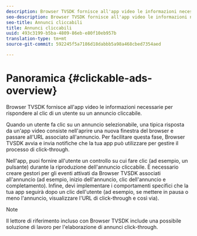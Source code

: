```yaml
---
description: Browser TVSDK fornisce all'app video le informazioni necessarie per rispondere al clic di un utente su un annuncio cliccabile.
seo-description: Browser TVSDK fornisce all'app video le informazioni necessarie per rispondere al clic di un utente su un annuncio cliccabile.
seo-title: Annunci cliccabili
title: Annunci cliccabili
uuid: 493c3199-b5ba-4809-86eb-e80f10eb957b
translation-type: tm+mt
source-git-commit: 592245f5a7186d18dabbb5a98a468cbed7354aed

---
```



# Panoramica {#clickable-ads-overview}

Browser TVSDK fornisce all&#39;app video le informazioni necessarie per rispondere al clic di un utente su un annuncio cliccabile.

Quando un utente fa clic su un annuncio selezionabile, una tipica risposta da un&#39;app video consiste nell&#39;aprire una nuova finestra del browser e passare all&#39;URL associato all&#39;annuncio. Per facilitare questa fase, Browser TVSDK avvia e invia notifiche che la tua app può utilizzare per gestire il processo di click-through.

Nell&#39;app, puoi fornire all&#39;utente un controllo su cui fare clic (ad esempio, un pulsante) durante la riproduzione dell&#39;annuncio cliccabile. È necessario creare gestori per gli eventi attivati da Browser TVSDK associati all&#39;annuncio (ad esempio, inizio dell&#39;annuncio, clic dell&#39;annuncio e completamento). Infine, devi implementare i comportamenti specifici che la tua app seguirà dopo un clic dell&#39;utente (ad esempio, se mettere in pausa o meno l&#39;annuncio, visualizzare l&#39;URL di click-through e così via).

>[!NOTE]
>
>Il lettore di riferimento incluso con Browser TVSDK include una possibile soluzione di lavoro per l&#39;elaborazione di annunci click-through.